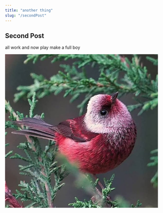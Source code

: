 ```yaml
---
title: "another thing"
slug: "/secondPost"
---
```


## Second Post

all work and now play make a full boy

![Warbler](../images/warbler.jpg)
